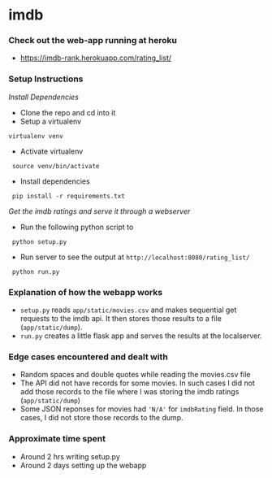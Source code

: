 # imdb

### Check out the web-app running at heroku
  - https://imdb-rank.herokuapp.com/rating_list/
  
### Setup Instructions 
  _Install Dependencies_ 
  - Clone the repo and cd into it
  - Setup a virtualenv 
  
  ```virtualenv venv ```
  - Activate virtualenv
    
  ``` source venv/bin/activate```
  - Install dependencies
    
  ``` pip install -r requirements.txt```
  
_Get the imdb ratings and serve it through a webserver_ 
  - Run the following python script to 

  ``` python setup.py```

  - Run server to see the output at ```http://localhost:8080/rating_list/```
   
  ``` python run.py```


### Explanation of how the webapp works
  - ```setup.py``` reads ```app/static/movies.csv``` and makes sequential get requests to the imdb api. It then stores those results to a file (```app/static/dump```). 
  - ```run.py``` creates a little flask app and serves the results at the localserver. 


### Edge cases encountered and dealt with
  - Random spaces and double quotes while reading the movies.csv file
  - The API did not have records for some movies. In such cases I did not add those records to the file where I was storing the imdb ratings (```app/static/dump```)
  - Some JSON reponses for movies had ```'N/A'``` for  ```imdbRating``` field. In those cases, I did not store those records to the dump. 
  
### Approximate time spent
  - Around 2 hrs writing setup.py
  - Around 2 days setting up the webapp 
 
  
  
  

